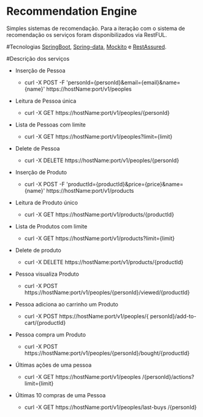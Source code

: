 # Recommendation Engine
Simples sistemas de recomendação. Para a iteração com o sistema de recomendação os serviços foram disponibilizados via RestFUL.

#Tecnologias
[SpringBoot](http://projects.spring.io/spring-boot/), [Spring-data](projects.spring.io/spring-data-neo4j/), [Mockito](mockito.org/) e [RestAssured](https://github.com/jayway/rest-assured).





#Descrição dos serviços

- Inserção de Pessoa
  - curl -X POST -F 'personId={personId}&email={email}&name={name}' https://hostName:port/v1/peoples
  
- Leitura de Pessoa única
  - curl -X GET https://hostName:port/v1/peoples/{personId}
  
- Lista de Pessoas com limite
  - curl -X GET https://hostName:port/v1/peoples?limit={limit}
  
- Delete de Pessoa
  - curl -X DELETE https://hostName:port/v1/peoples/{personId}
   
- Inserção de Produto
  - curl -X POST -F 'productId={productId}&price={price}&name={name}' https://hostName:port/v1/products
  
- Leitura de Produto único
  - curl -X GET https://hostName:port/v1/products/{productId}
  
- Lista de Produtos com limite
  - curl -X GET https://hostName:port/v1/products?limit={limit}
  
- Delete de produto
  - curl -X DELETE https://hostName:port/v1/products/{productId}
  
- Pessoa visualiza Produto
  - curl -X POST https://hostName:port/v1/peoples/{personId}/viewed/{productId}
  
- Pessoa adiciona ao carrinho um Produto
  - curl -X POST https://hostName:port/v1/peoples/{ personId}/add-to-cart/{productId}
  
- Pessoa compra um Produto
  - curl -X POST https://hostName:port/v1/peoples/{personId}/bought/{productId}
  
- Últimas ações de uma pessoa
  - curl -X GET https://hostName:port/v1/peoples /{personId}/actions?limit={limit}
  
- Últimas 10 compras de uma Pessoa
  - curl -X GET https://hostName:port/v1/peoples/last-buys /{personId}

